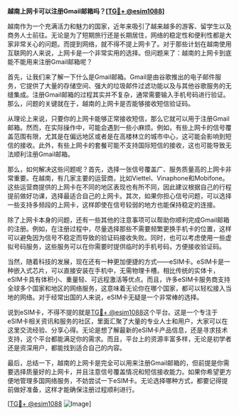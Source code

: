 **越南上网卡可以注册Gmail邮箱吗？[[TG💪+ @esim1088](https://t.me/s/esim1088)]**

越南作为一个充满活力和魅力的国家，近年来吸引了越来越多的游客、留学生以及商务人士前往。无论是为了短期旅行还是长期居住，网络的稳定性和便利性都是大家非常关心的问题。而提到网络，就不得不提上网卡了。对于那些计划在越南使用互联网的人来说，上网卡是一个非常实用的选择。但问题来了：越南的上网卡到底能不能用来注册Gmail邮箱呢？

首先，让我们来了解一下什么是Gmail邮箱。Gmail是由谷歌推出的电子邮件服务，它提供了大量的存储空间、强大的垃圾邮件过滤功能以及与其他谷歌服务的无缝集成。注册Gmail邮箱的过程其实并不复杂，通常需要输入手机号码进行验证。那么，问题的关键就在于，越南的上网卡是否能够接收短信验证码。

从理论上来说，只要你的上网卡能够正常接收短信，那么它就可以用于注册Gmail邮箱。然而，在实际操作中，可能会遇到一些小麻烦。例如，有些上网卡的信号覆盖范围有限，尤其是在偏远地区或者是在高楼林立的城市中心，这可能会影响到短信的接收。此外，有些上网卡的套餐可能不支持国际短信的接收，这也可能导致无法顺利注册Gmail邮箱。

那么，如何解决这些问题呢？首先，选择一张信号覆盖广、服务质量高的上网卡非常重要。在越南，有几家主要的运营商，比如Viettel、Vinaphone和Mobifone。这些运营商提供的上网卡在不同的地区表现也有所不同，因此建议根据自己的行程提前做好功课，选择最适合自己的上网卡。其次，如果你担心信号问题，可以选择一些支持多频段的上网卡，这样即使在信号较弱的地方也能保持稳定的连接。

除了上网卡本身的问题，还有一些其他的注意事项可以帮助你顺利完成Gmail邮箱的注册。例如，在注册过程中，尽量选择那些不需要频繁更换手机卡的位置，这样可以避免因为信号不稳定而导致的验证码接收失败。同时，也可以考虑使用一些虚拟号码服务，这些服务可以在你需要时提供临时的手机号码，方便接收验证码。

当然，随着科技的发展，现在还有一种更加便捷的方式——eSIM卡。eSIM卡是一种嵌入式芯片，可以直接安装在手机中，无需物理卡槽。相比传统的实体卡，eSIM卡具有体积小、重量轻、可远程激活等优点。而且，许多eSIM卡服务商支持全球多个国家和地区的网络服务，这意味着无论你在哪个国家，都可以轻松接入当地的网络。对于经常出国的人来说，eSIM卡无疑是一个非常棒的选择。

说到eSIM卡，不得不提的就是[TG💪+ @esim1088](https://t.me/s/esim1088)这个平台。这是一个专注于eSIM卡相关资讯和服务的社区，里面汇聚了大量的专业人士和用户，大家可以在这里交流经验、分享心得。无论是想了解最新的eSIM卡产品信息，还是寻求技术支持，这个平台都能满足你的需求。而且，平台上的资源丰富多样，无论是初学者还是资深用户，都能找到适合自己的内容。

最后，总结一下，越南的上网卡是完全可以用来注册Gmail邮箱的，但前提是你需要选择质量好的上网卡，并且注意信号覆盖情况和短信接收能力。如果你希望更方便地管理多国网络服务，不妨尝试一下eSIM卡。无论选择哪种方式，都要记得提前做好准备，这样才能确保注册过程顺利进行。

[[TG💪+ @esim1088](https://t.me/s/esim1088) ![Image](https://i.postimg.cc/4NQfJmqS/Snipaste-2025-05-13-00-14-12.png)]